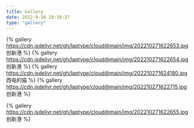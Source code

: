 ```yaml
---
title: Gallery
date: 2022-9-30 20:38:37
type: "gallery"
---
```


{% gallery https://cdn.jsdelivr.net/gh/laptype/cloud@main/img/202210271622653.jpg 创新港 %}
{% gallery https://cdn.jsdelivr.net/gh/laptype/cloud@main/img/202210271622654.jpg 创新港 %}
{% gallery https://cdn.jsdelivr.net/gh/laptype/cloud@main/img/202210271624180.jpg 西电的猫 %}
{% gallery https://cdn.jsdelivr.net/gh/laptype/cloud@main/img/202210271622715.jpg 创新港 %}

{% gallery https://cdn.jsdelivr.net/gh/laptype/cloud@main/img/202210271622655.jpg 创新港 %}


